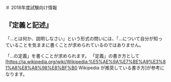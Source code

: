＃ 2018年度試験向け情報

## 『定義と記述』

  「…とは何か、説明しなさい」という形式の問いには、「…について自分が知っていることを気ままに書くことが求められているのではありません。

  「…の定義」を書くことが求められます。
  「定義」の書き方として [https://ja.wikipedia.org/wiki/Wikipedia:%E5%AE%9A%E7%BE%A9%E3%81%A8%E8%A8%98%E8%BF%B0 Wikipedia が推奨している書き方]が参考になります。
